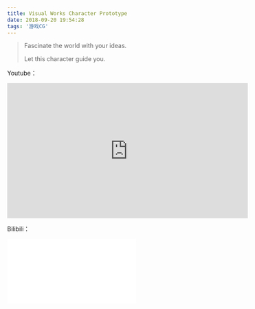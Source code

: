 ```yaml
---
title: Visual Works Character Prototype
date: 2018-09-20 19:54:28
tags: '游戏CG'
---
```


> Fascinate the world with your ideas.
>
> Let this character guide you.

<!--more-->

Youtube：

<iframe width="560" height="315" src="https://www.youtube.com/embed/ahcgkIruXwc" frameborder="0" allow="autoplay; encrypted-media" allowfullscreen></iframe>

Bilibili：

<iframe src="//player.bilibili.com/player.html?aid=32089813&cid=56135765&page=1" scrolling="no" border="0" frameborder="no" framespacing="0" allowfullscreen="true"> </iframe>

